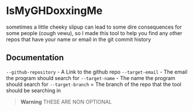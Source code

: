 # IsMyGHDoxxingMe

sometimes a little cheeky slipup can lead to some dire consequences for some people (cough vewu), so I made this tool to help you find any other repos that have your name or email in the git commit history


## Documentation

```--github-repository``` - A Link to the github repo
```--target-email``` - The email the program should search for
```--target-name``` - The name the program should search for
```--target-branch``` = The branch of the repo that the tool should be searching in

> **Warning** THESE ARE NON OPTIONAL
